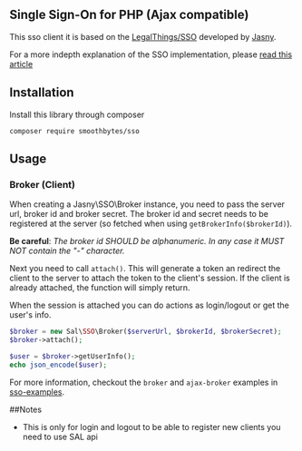 Single Sign-On for PHP (Ajax compatible)
---

This sso client it is based on the [LegalThings/SSO](https://github.com/legalthings/sso) developed by [Jasny](https://github.com/jasny).

For a more indepth explanation of the SSO implementation, please [read this article](https://github.com/jasny/sso/wiki)


## Installation

Install this library through composer

    composer require smoothbytes/sso

## Usage

### Broker (Client)

When creating a Jasny\SSO\Broker instance, you need to pass the server url, broker id and broker secret. The broker id
and secret needs to be registered at the server (so fetched when using `getBrokerInfo($brokerId)`).

**Be careful**: *The broker id SHOULD be alphanumeric. In any case it MUST NOT contain the "-" character.*

Next you need to call `attach()`. This will generate a token an redirect the client to the server to attach the token
to the client's session. If the client is already attached, the function will simply return.

When the session is attached you can do actions as login/logout or get the user's info.

```php
$broker = new Sal\SSO\Broker($serverUrl, $brokerId, $brokerSecret);
$broker->attach();

$user = $broker->getUserInfo();
echo json_encode($user);
```

For more information, checkout the `broker` and `ajax-broker` examples in [sso-examples](https://github.com/SmoothBytes/sso-examples).


##Notes

- This is only for login and logout to be able to register new clients you need to use SAL api 